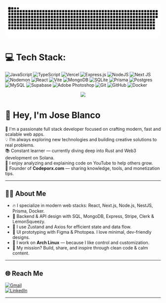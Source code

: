 
<picture>
  <source media="(prefers-color-scheme: dark)" srcset="https://raw.githubusercontent.com/Porx312/Porx312/output/github-snake-dark.svg" />
  <source media="(prefers-color-scheme: light)" srcset="https://raw.githubusercontent.com/Porx312/Porx312/output/github-snake.svg" />
  <img alt="github-snake" src="https://raw.githubusercontent.com/Porx312/Porx312/output/github-snake.svg" />
</picture>

# 💻 Tech Stack:
![JavaScript](https://img.shields.io/badge/javascript-%23323330.svg?style=for-the-badge&logo=javascript&logoColor=%23F7DF1E) ![TypeScript](https://img.shields.io/badge/typescript-%23007ACC.svg?style=for-the-badge&logo=typescript&logoColor=white) ![Vercel](https://img.shields.io/badge/vercel-%23000000.svg?style=for-the-badge&logo=vercel&logoColor=white) ![Express.js](https://img.shields.io/badge/express.js-%23404d59.svg?style=for-the-badge&logo=express&logoColor=%2361DAFB) ![NodeJS](https://img.shields.io/badge/node.js-6DA55F?style=for-the-badge&logo=node.js&logoColor=white) ![Next JS](https://img.shields.io/badge/Next-black?style=for-the-badge&logo=next.js&logoColor=white) ![Nodemon](https://img.shields.io/badge/NODEMON-%23323330.svg?style=for-the-badge&logo=nodemon&logoColor=%BBDEAD) ![React](https://img.shields.io/badge/react-%2320232a.svg?style=for-the-badge&logo=react&logoColor=%2361DAFB) ![Vite](https://img.shields.io/badge/vite-%23646CFF.svg?style=for-the-badge&logo=vite&logoColor=white) ![MongoDB](https://img.shields.io/badge/MongoDB-%234ea94b.svg?style=for-the-badge&logo=mongodb&logoColor=white) ![SQLite](https://img.shields.io/badge/sqlite-%2307405e.svg?style=for-the-badge&logo=sqlite&logoColor=white) ![Prisma](https://img.shields.io/badge/Prisma-3982CE?style=for-the-badge&logo=Prisma&logoColor=white) ![Postgres](https://img.shields.io/badge/postgres-%23316192.svg?style=for-the-badge&logo=postgresql&logoColor=white) ![MySQL](https://img.shields.io/badge/mysql-4479A1.svg?style=for-the-badge&logo=mysql&logoColor=white) ![Supabase](https://img.shields.io/badge/Supabase-3ECF8E?style=for-the-badge&logo=supabase&logoColor=white) ![Adobe Photoshop](https://img.shields.io/badge/adobe%20photoshop-%2331A8FF.svg?style=for-the-badge&logo=adobe%20photoshop&logoColor=white) ![Git](https://img.shields.io/badge/git-%23F05033.svg?style=for-the-badge&logo=git&logoColor=white) ![GitHub](https://img.shields.io/badge/github-%23121011.svg?style=for-the-badge&logo=github&logoColor=white) ![Docker](https://img.shields.io/badge/docker-%230db7ed.svg?style=for-the-badge&logo=docker&logoColor=white)

<!-- Banner -->
<p align="center">
  <img src="https://readme-typing-svg.demolab.com/?lines=Jose+Blanco;Full+Stack+Developer;Loves+Clean+Code+%26+Design;Always+Building;Porx312&center=true&width=500&height=50">
</p>

# 👋 Hey, I'm Jose Blanco

🚀 I'm a passionate full stack developer focused on crafting modern, fast and scalable web apps.  
💡 I’m always exploring new technologies and building creative solutions to real problems.  
📚 Constant learner — currently diving deep into Rust and Web3 development on Solana.  
🧠 I enjoy analyzing and explaining code on YouTube to help others grow.  
💸 Founder of **Codeporx.com** — sharing knowledge, tools, and monetization tips.

---

## 👨‍💻 About Me

- 🔥 I specialize in modern web stacks: React, Next.js, Node.js, NestJS, Prisma, Docker.
- 🧱 Backend & API design with SQL, MongoDB, Express, Stripe, Clerk & LemonSqueezy.
- 🧠 I use Zustand and Axios for efficient state and data flow.
- 🎨 UI prototyping with Figma & Photopea. I love minimal, dev-friendly designs.
- 🐧 I work on **Arch Linux** — because I like control and customization.
- 🧭 My mission? Build, share, and inspire through clean code & calm content.

---

## 🌐 Reach Me

[![Gmail](https://img.shields.io/badge/Gmail-D14836?style=for-the-badge&logo=gmail&logoColor=white)](mailto:joseblancodev@gmail.com)  
[![LinkedIn](https://img.shields.io/badge/LinkedIn-blue?style=for-the-badge&logo=linkedin&logoColor=white)](https://www.linkedin.com/in/porx312)

---

